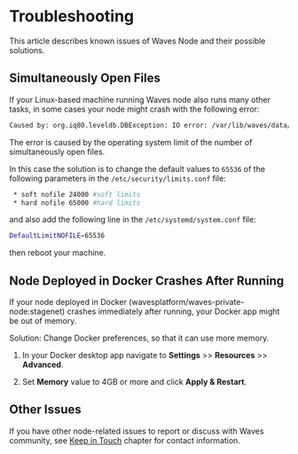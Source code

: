 # Troubleshooting

This article describes known issues of Waves Node and their possible solutions.

## Simultaneously Open Files

   If your Linux-based machine running Waves node also runs many other tasks, in some cases your node might crash with the following error:

   ```bash
   Caused by: org.iq80.leveldb.DBException: IO error: /var/lib/waves/data/33837022.ldb: Too many open files
   ```

   The error is caused by the operating system limit of the number of simultaneously open files.

   In this case the solution is to change the default values to `65536` of the following parameters in the `/etc/security/limits.conf` file:

   ```bash
    * soft nofile 24000 #soft limits
    * hard nofile 65000 #hard limits
   ```

   and also add the following line in the `/etc/systemd/system.conf` file:

   ```bash
   DefaultLimitNOFILE=65536
   ```

then reboot your machine.

## Node Deployed in Docker Crashes After Running

If your node deployed in Docker (wavesplatform/waves-private-node:stagenet) crashes immediately after running, your Docker app might be out of memory.

Solution: Change Docker preferences, so that it can use more memory.

1. In your Docker desktop app navigate to **Settings** >> **Resources** >> **Advanced**.

2. Set **Memory** value to 4GB or more and click **Apply & Restart**.

## Other Issues

If you have other node-related issues to report or discuss with Waves community, see [Keep in Touch](/en/keep-in-touch/) chapter for contact information.
